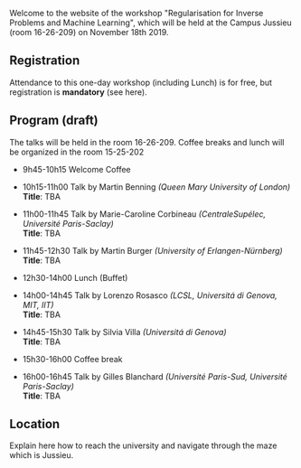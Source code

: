 Welcome to the website of the workshop "Regularisation for Inverse Problems and Machine Learning", which will be held at the Campus Jussieu (room 16-26-209) on November 18th 2019.

## Registration
Attendance to this one-day workshop (including Lunch) is for free, but registration is **mandatory** (see here).

## Program (draft)

The talks will be held in the room 16-26-209. Coffee breaks and lunch will be organized in the room 15-25-202

- 9h45-10h15 Welcome Coffee <br/>

- 10h15-11h00 Talk by Martin Benning *(Queen Mary University of London)*<br/>
  **Title**: TBA 
- 11h00-11h45 Talk by Marie-Caroline Corbineau *(CentraleSupélec, Université Paris-Saclay)*<br/>
  **Title**: TBA 
- 11h45-12h30 Talk by Martin Burger *(University of Erlangen-Nürnberg)*<br/>
  **Title**: TBA 
- 12h30-14h00 Lunch (Buffet)
- 14h00-14h45 Talk by Lorenzo Rosasco *(LCSL, Universitá di Genova, MIT, IIT)*<br/>
  **Title**: TBA 
- 14h45-15h30 Talk by Silvia Villa *(Universitá di Genova)*<br/>
  **Title**: TBA 
- 15h30-16h00 Coffee break
- 16h00-16h45 Talk by Gilles Blanchard *(Université Paris-Sud, Université Paris-Saclay)*<br/>
  **Title**: TBA 

## Location

Explain here how to reach the university and navigate through the maze which is Jussieu.
